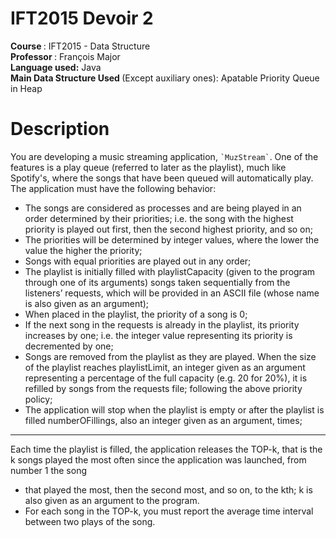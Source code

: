 # IFT2015 Devoir 2
<div>
<b> Course </b>: IFT2015 - Data Structure <br>
<b> Professor </b>: François Major  <br>
<b> Language used:</b> Java <br>
<b> Main Data Structure Used </b> (Except auxiliary ones): Apatable Priority Queue in Heap  
</div>

# Description

<div>
You are developing a music streaming application, <code>`MuzStream`</code>. One of the features is a play
queue (referred to later as the playlist), much like Spotify's, where the songs that have been
queued will automatically play. The application must have the following behavior:
<ul>
<li> The songs are considered as processes and are being played in an order determined by
their priorities; i.e. the song with the highest priority is played out first, then the second
highest priority, and so on; </li>
<li> The priorities will be determined by integer values, where the lower the value the higher
the priority; </li>
<li> Songs with equal priorities are played out in any order; </li>
<li> The playlist is initially filled with playlistCapacity (given to the program through one
of its arguments) songs taken sequentially from the listeners’ requests, which will be
provided in an ASCII file (whose name is also given as an argument); </li>
<li> When placed in the playlist, the priority of a song is 0; </li>
<li> If the next song in the requests is already in the playlist, its priority increases by one;
i.e. the integer value representing its priority is decremented by one; </li>
<li> Songs are removed from the playlist as they are played. When the size of the playlist
reaches playlistLimit, an integer given as an argument representing a percentage
of the full capacity (e.g. 20 for 20%), it is refilled by songs from the requests file; following
the above priority policy; </li>
<li> The application will stop when the playlist is empty or after the playlist is filled
numberOFillings, also an integer given as an argument, times; </li>
</ul>

<hr>
Each time the playlist is filled, the application releases the TOP-k, that is the k songs played the
most often since the application was launched, from number 1 the song
<ul>
<li> that played the most, then the second most, and so on, to the kth; k is also given as an
argument to the program. </li>
<li> For each song in the TOP-k, you must report the average time interval between two
plays of the song. </li>
</ul>
</div>
